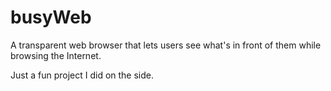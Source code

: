 # busyWeb

A transparent web browser that lets users see what's in front of them while browsing the Internet.

Just a fun project I did on the side.


